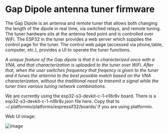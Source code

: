 # Gap Dipole antenna tuner firmware

The Gap Dipole is an antenna and remote tuner that allows both changing the length of the dipole in real time, via switched relays, and remote tuning.   The tuner hardware sits at the antenna feed point and is controlled over WiFi.   The ESP32 in the tuner provides a web server which supplies the control page for the tuner.  The control web page (accessed via phone,table, computer, etc.), provides a UI to operate the tuner functions.

*A unique feature of the Gap dipole is that it is characterized once with a VNA, and that characterization is uploaded to the tuner over WiFi.  After that, when the user switches frequency that freqency is given to the tuner and it tunes the antenna to the best possible match based on the VNA characterizaton, without the traditional need to transmit a signal while the tuner tries various tuning network combinations.*

We are currently using the esp32-s3-devkit-c-1-n16r8v board.  There is a esp32-s3-devkit-c-1-n16r8v.json file here.  Copy that to ~/.platformio/platforms/espressif32/boards/  if you are using platformio.

Web UI image:

![image](https://github.com/user-attachments/assets/86f151cd-c9a9-4343-a31c-9c03c372dd1f)

